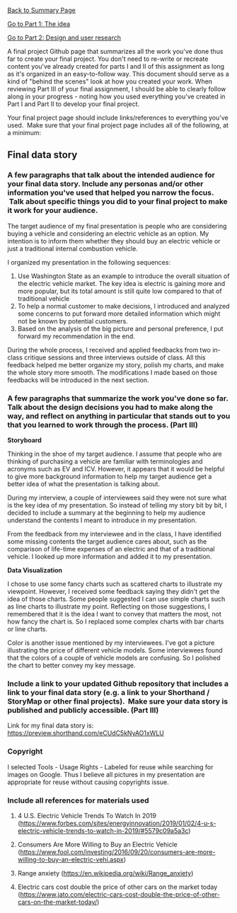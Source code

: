 [Back to Summary Page](/FinalProject-Summary.md)

[Go to Part 1: The idea](/FinalProject.md)

[Go to Part 2: Design and user research](/FinalProject2.md)


A final project Github page that summarizes all the work you've done thus far to create your final project.
You don't need to re-write or recreate content you've already created for parts I and II of this assignment as long as it's organized in an easy-to-follow way.
This document should serve as a kind of "behind the scenes" look at how you created your work.
When reviewing Part III of your final assignment, I should be able to clearly follow along in your progress - noting how you used everything you've created in Part I and Part II to develop your final project. 

Your final project page should include links/references to everything you've used.  Make sure that your final project page includes all of the following, at a minimum: 


## Final data story

### A few paragraphs that talk about the intended audience for your final data story. Include any personas and/or other information you've used that helped you narrow the focus.  Talk about specific things you did to your final project to make it work for your audience. 

The target audience of my final presentation is people who are considering buying a vehicle and considering an electric vehicle as an option. My intention is to inform them whether they should buy an electric vehicle or just a traditional internal combustion vehicle.

I organized my presentation in the following sequences: 

1. Use Washington State as an example to introduce the overall situation of the electric vehicle market. The key idea is electric is gaining more and more popular, but its total amount is still quite low compared to that of traditional vehicle
2. To help a normal customer to make decisions, I introduced and analyzed some concerns to put forward more detailed information which might not be known by potential customers.
3. Based on the analysis of the big picture and personal preference, I put forward my recommendation in the end.

During the whole process, I received and applied feedbacks from two in-class critique sessions and three interviews outside of class. All this feedback helped me better organize my story, polish my charts, and make the whole story more smooth. The modifications I made based on those feedbacks will be introduced in the next section.

### A few paragraphs that summarize the work you've done so far. Talk about the design decisions you had to make along the way, and reflect on anything in particular that stands out to you that you learned to work through the process. (Part III)

**Storyboard**

Thinking in the shoe of my target audience. I assume that people who are thinking of purchasing a vehicle are familiar with terminologies and acronyms such as EV and ICV. However, it appears that it would be helpful to give more background information to help my target audience get a better idea of what the presentation is talking about.

During my interview, a couple of interviewees said they were not sure what is the key idea of my presentation. So instead of telling my story bit by bit, I decided to include a summary at the beginning to help my audience understand the contents I meant to introduce in my presentation.

From the feedback from my interviewee and in the class, I have identified some missing contents the target audience cares about, such as the comparison of life-time expenses of an electric and that of a traditional vehicle. I looked up more information and added it to my presentation.

**Data Visualization**

I chose to use some fancy charts such as scattered charts to illustrate my viewpoint. However, I received some feedback saying they didn't get the idea of those charts. Some people suggested I can use simple charts such as line charts to illustrate my point. Reflecting on those suggestions, I remembered that it is the idea I want to convey that matters the most, not how fancy the chart is. So I replaced some complex charts with bar charts or line charts.

Color is another issue mentioned by my interviewees. I've got a picture illustrating the price of different vehicle models. Some interviewees found that the colors of a couple of vehicle models are confusing. So I polished the chart to better convey my key message.

### Include a link to your updated Github repository that includes a link to your final data story (e.g. a link to your Shorthand / StoryMap or other final projects).  Make sure your data story is published and publicly accessible. (Part III)

Link for my final data story is: https://preview.shorthand.com/eCUdC5kNyAO1xWLU

### Copyright

I selected Tools - Usage Rights - Labeled for reuse while searching for images on Google. Thus I believe all pictures in my presentation are appropriate for reuse without causing copyrights issue.

### Include all references for materials used

1. 4 U.S. Electric Vehicle Trends To Watch In 2019 (https://www.forbes.com/sites/energyinnovation/2019/01/02/4-u-s-electric-vehicle-trends-to-watch-in-2019/#5579c09a5a3c)

2. Consumers Are More Willing to Buy an Electric Vehicle (https://www.fool.com/investing/2016/09/20/consumers-are-more-willing-to-buy-an-electric-vehi.aspx)

3. Range anxiety (https://en.wikipedia.org/wiki/Range_anxiety)

4. Electric cars cost double the price of other cars on the market today (https://www.jato.com/electric-cars-cost-double-the-price-of-other-cars-on-the-market-today/)
